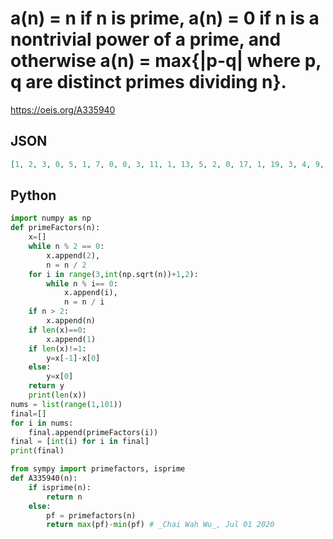 # a\(n\) \= n if n is prime, a\(n\) \= 0 if n is a nontrivial power of a prime, and otherwise a\(n\) \= max\{\|p\-q\| where p, q are distinct primes dividing n\}\.
https://oeis.org/A335940
## JSON
```JSON
[1, 2, 3, 0, 5, 1, 7, 0, 0, 3, 11, 1, 13, 5, 2, 0, 17, 1, 19, 3, 4, 9, 23, 1, 0, 11, 0, 5, 29, 3, 31, 0, 8, 15, 2, 1, 37, 17, 10, 3, 41, 5, 43, 9, 2, 21, 47, 1, 0, 3, 14, 11, 53, 1, 6, 5, 16, 27, 59, 3, 61, 29, 4, 0, 8, 9, 67, 15, 20, 5, 71, 1, 73, 35, 2, 17, 4, 11, 79, 3, 0, 39, 83]
```
## Python
```Python
import numpy as np
def primeFactors(n):
    x=[]
    while n % 2 == 0:
        x.append(2),
        n = n / 2
    for i in range(3,int(np.sqrt(n))+1,2):
        while n % i== 0:
            x.append(i),
            n = n / i
    if n > 2:
        x.append(n)
    if len(x)==0:
        x.append(1)
    if len(x)!=1:
        y=x[-1]-x[0]
    else:
        y=x[0]
    return y
    print(len(x))
nums = list(range(1,101))
final=[]
for i in nums:
    final.append(primeFactors(i))
final = [int(i) for i in final]
print(final)
```
```Python
from sympy import primefactors, isprime
def A335940(n):
    if isprime(n):
        return n
    else:
        pf = primefactors(n)
        return max(pf)-min(pf) # _Chai Wah Wu_, Jul 01 2020
```
